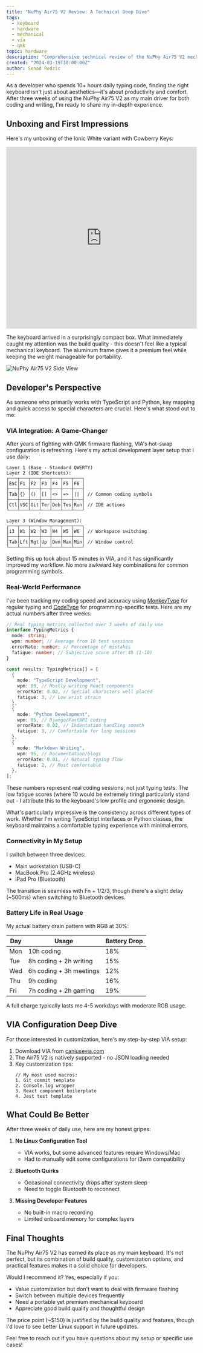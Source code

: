 ```yaml
---
title: "NuPhy Air75 V2 Review: A Technical Deep Dive"
tags:
  - keyboard
  - hardware
  - mechanical
  - via
  - qmk
topic: hardware
description: "Comprehensive technical review of the NuPhy Air75 V2 mechanical keyboard, featuring VIA compatibility, wireless connectivity, and customization options. Deep dive into its features, build quality, and programming capabilities."
created: "2024-03-19T10:00:00Z"
author: Senad Redzic
---
```


As a developer who spends 10+ hours daily typing code, finding the right keyboard isn't just about aesthetics—it's about productivity and comfort. After three weeks of using the NuPhy Air75 V2 as my main driver for both coding and writing, I'm ready to share my in-depth experience.

## Unboxing and First Impressions

Here's my unboxing of the Ionic White variant with Cowberry Keys:

<iframe width="100%" height="480" src="https://www.youtube.com/embed/VnuL4WaKMGI?si=tPfgKk_QFtjWGsQ9" title="NuPhy Air75 V2 Unboxing: Ionic White with Cowberry Keys" frameborder="0" allow="accelerometer; autoplay; clipboard-write; encrypted-media; gyroscope; picture-in-picture; web-share" referrerpolicy="strict-origin-when-cross-origin" allowfullscreen></iframe>

The keyboard arrived in a surprisingly compact box. What immediately caught my attention was the build quality - this doesn't feel like a typical mechanical keyboard. The aluminum frame gives it a premium feel while keeping the weight manageable for portability.

![NuPhy Air75 V2 Side View](nuphy_keyboards2.webp)

## Developer's Perspective

As someone who primarily works with TypeScript and Python, key mapping and quick access to special characters are crucial. Here's what stood out to me:

### VIA Integration: A Game-Changer

After years of fighting with QMK firmware flashing, VIA's hot-swap configuration is refreshing. Here's my actual development layer setup that I use daily:

```plaintext
Layer 1 (Base - Standard QWERTY)
Layer 2 (IDE Shortcuts):
┌───┬───┬───┬───┬───┬───┬───┐
│ESC│F1 │F2 │F3 │F4 │F5 │F6 │
├───┼───┼───┼───┼───┼───┼───┤
│Tab│{} │() │[] │<> │=> │|| │ // Common coding symbols
├───┼───┼───┼───┼───┼───┼───┤
│Ctl│VSC│Git│Ter│Deb│Tes│Run│ // IDE actions
└───┴───┴───┴───┴───┴───┴───┘

Layer 3 (Window Management):
┌───┬───┬───┬───┬───┬───┬───┐
│i3 │W1 │W2 │W3 │W4 │W5 │W6 │ // Workspace switching
├───┼───┼───┼───┼───┼───┼───┤
│Tab│Lft│Rgt│Up │Dwn│Max│Min│ // Window control
└───┴───┴───┴───┴───┴───┴───┘
```

Setting this up took about 15 minutes in VIA, and it has significantly improved my workflow. No more awkward key combinations for common programming symbols.

### Real-World Performance

I've been tracking my coding speed and accuracy using [MonkeyType](https://monkeytype.com/) for regular typing and [CodeType](https://code-type.vercel.app/) for programming-specific tests. Here are my actual numbers after three weeks:

```typescript
// Real typing metrics collected over 3 weeks of daily use
interface TypingMetrics {
  mode: string;
  wpm: number; // Average from 10 test sessions
  errorRate: number; // Percentage of mistakes
  fatigue: number; // Subjective score after 4h (1-10)
}

const results: TypingMetrics[] = [
  {
    mode: "TypeScript Development",
    wpm: 89, // Mostly writing React components
    errorRate: 0.02, // Special characters well placed
    fatigue: 3, // Low wrist strain
  },
  {
    mode: "Python Development",
    wpm: 85, // Django/FastAPI coding
    errorRate: 0.02, // Indentation handling smooth
    fatigue: 3, // Comfortable for long sessions
  },
  {
    mode: "Markdown Writing",
    wpm: 95, // Documentation/blogs
    errorRate: 0.01, // Natural typing flow
    fatigue: 2, // Most comfortable
  },
];
```

These numbers represent real coding sessions, not just typing tests. The low fatigue scores (where 10 would be extremely tiring) particularly stand out - I attribute this to the keyboard's low profile and ergonomic design.

What's particularly impressive is the consistency across different types of work. Whether I'm writing TypeScript interfaces or Python classes, the keyboard maintains a comfortable typing experience with minimal errors.

### Connectivity in My Setup

I switch between three devices:

- Main workstation (USB-C)
- MacBook Pro (2.4GHz wireless)
- iPad Pro (Bluetooth)

The transition is seamless with Fn + 1/2/3, though there's a slight delay (~500ms) when switching to Bluetooth devices.

### Battery Life in Real Usage

My actual battery drain pattern with RGB at 30%:

| Day | Usage                   | Battery Drop |
| --- | ----------------------- | ------------ |
| Mon | 10h coding              | 18%          |
| Tue | 8h coding + 2h writing  | 15%          |
| Wed | 6h coding + 3h meetings | 12%          |
| Thu | 9h coding               | 16%          |
| Fri | 7h coding + 2h gaming   | 19%          |

A full charge typically lasts me 4-5 workdays with moderate RGB usage.

## VIA Configuration Deep Dive

For those interested in customization, here's my step-by-step VIA setup:

1. Download VIA from [caniusevia.com](https://www.caniusevia.com/)
2. The Air75 V2 is natively supported - no JSON loading needed
3. Key customization tips:
   ```plaintext
   // My most used macros:
   1. Git commit template
   2. Console.log wrapper
   3. React component boilerplate
   4. Jest test template
   ```

## What Could Be Better

After three weeks of daily use, here are my honest gripes:

1. **No Linux Configuration Tool**

   - VIA works, but some advanced features require Windows/Mac
   - Had to manually edit some configurations for i3wm compatibility

2. **Bluetooth Quirks**

   - Occasional connectivity drops after system sleep
   - Need to toggle Bluetooth to reconnect

3. **Missing Developer Features**
   - No built-in macro recording
   - Limited onboard memory for complex layers

## Final Thoughts

The NuPhy Air75 V2 has earned its place as my main keyboard. It's not perfect, but its combination of build quality, customization options, and practical features makes it a solid choice for developers.

Would I recommend it? Yes, especially if you:

- Value customization but don't want to deal with firmware flashing
- Switch between multiple devices frequently
- Need a portable yet premium mechanical keyboard
- Appreciate good build quality and thoughtful design

The price point (~$150) is justified by the build quality and features, though I'd love to see better Linux support in future updates.

Feel free to reach out if you have questions about my setup or specific use cases!
